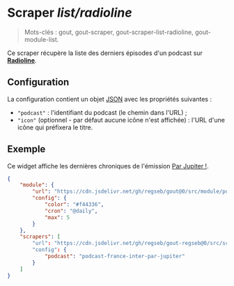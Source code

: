 # Scraper _list/radioline_

> Mots-clés : gout, gout-scraper, gout-scraper-list-radioline, gout-module-list.

Ce scraper récupère la liste des derniers épisodes d'un podcast sur
[**Radioline**](https://fr-fr.radioline.co/).

## Configuration

La configuration contient un objet
[JSON](https://www.json.org/json-fr.html "JavaScript Object Notation") avec les
propriétés suivantes :

- `"podcast"` : l'identifiant du podcast (le chemin dans l'URL) ;
- `"icon"` (optionnel - par défaut aucune icône n'est affichée) : l'URL d'une
  icône qui préfixera le titre.

## Exemple

Ce widget affiche les dernières chroniques de l'émission [Par
Jupiter !](https://fr-fr.radioline.co/podcast-france-inter-par-jupiter).

```JSON
{
    "module": {
        "url": "https://cdn.jsdelivr.net/gh/regseb/gout@0/src/module/podcast/podcast.js",
        "config": {
            "color": "#f44336",
            "cron": "@daily",
            "max": 5
        }
    },
    "scrapers": [
        "url": "https://cdn.jsdelivr.net/gh/regseb/gout-regseb@0/src/scraper/list/radioline/radioline.js",
        "config": {
            "podcast": "podcast-france-inter-par-jupiter"
        }
    ]
}
```
